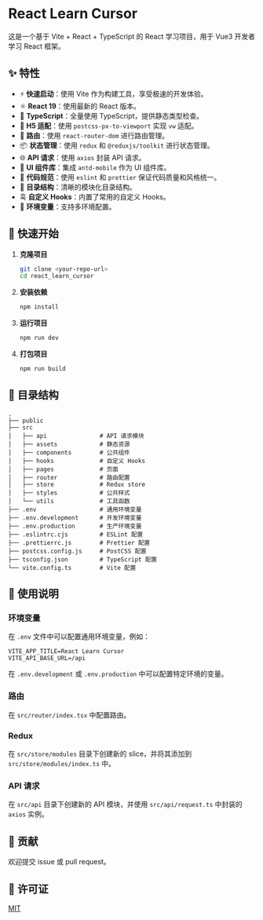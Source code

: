 # React Learn Cursor

这是一个基于 Vite + React + TypeScript 的 React 学习项目，用于 Vue3 开发者学习 React 框架。

## ✨ 特性

- ⚡️ **快速启动**：使用 Vite 作为构建工具，享受极速的开发体验。
- ⚛️ **React 19**：使用最新的 React 版本。
- 🔵 **TypeScript**：全量使用 TypeScript，提供静态类型检查。
- 📱 **H5 适配**：使用 `postcss-px-to-viewport` 实现 `vw` 适配。
- 🚗 **路由**：使用 `react-router-dom` 进行路由管理。
- 📦 **状态管理**：使用 `redux` 和 `@reduxjs/toolkit` 进行状态管理。
- 🌐 **API 请求**：使用 `axios` 封装 API 请求。
- 💅 **UI 组件库**：集成 `antd-mobile` 作为 UI 组件库。
- 💎 **代码规范**：使用 `eslint` 和 `prettier` 保证代码质量和风格统一。
- 📁 **目录结构**：清晰的模块化目录结构。
- 훅 **自定义 Hooks**：内置了常用的自定义 Hooks。
- 🌿 **环境变量**：支持多环境配置。

## 🚀 快速开始

1.  **克隆项目**

    ```bash
    git clone <your-repo-url>
    cd react_learn_cursor
    ```

2.  **安装依赖**

    ```bash
    npm install
    ```

3.  **运行项目**

    ```bash
    npm run dev
    ```

4.  **打包项目**

    ```bash
    npm run build
    ```

## 📁 目录结构

```
.
├── public
├── src
│   ├── api               # API 请求模块
│   ├── assets            # 静态资源
│   ├── components        # 公共组件
│   ├── hooks             # 自定义 Hooks
│   ├── pages             # 页面
│   ├── router            # 路由配置
│   ├── store             # Redux store
│   ├── styles            # 公共样式
│   └── utils             # 工具函数
├── .env                  # 通用环境变量
├── .env.development      # 开发环境变量
├── .env.production       # 生产环境变量
├── .eslintrc.cjs         # ESLint 配置
├── .prettierrc.js        # Prettier 配置
├── postcss.config.js     # PostCSS 配置
├── tsconfig.json         # TypeScript 配置
└── vite.config.ts        # Vite 配置
```

## 📝 使用说明

### 环境变量

在 `.env` 文件中可以配置通用环境变量，例如：

```
VITE_APP_TITLE=React Learn Cursor
VITE_API_BASE_URL=/api
```

在 `.env.development` 或 `.env.production` 中可以配置特定环境的变量。

### 路由

在 `src/router/index.tsx` 中配置路由。

### Redux

在 `src/store/modules` 目录下创建新的 slice，并将其添加到 `src/store/modules/index.ts` 中。

### API 请求

在 `src/api` 目录下创建新的 API 模块，并使用 `src/api/request.ts` 中封装的 `axios` 实例。

## 🤝 贡献

欢迎提交 issue 或 pull request。

## 📄 许可证

[MIT](LICENSE)
